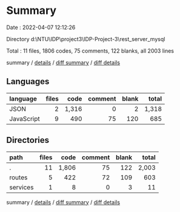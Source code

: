 # Summary

Date : 2022-04-07 12:12:26

Directory d:\NTU\IDP\project3\IDP-Project-3\rest_server_mysql

Total : 11 files,  1806 codes, 75 comments, 122 blanks, all 2003 lines

summary / [details](details.md) / [diff summary](diff.md) / [diff details](diff-details.md)

## Languages
| language | files | code | comment | blank | total |
| :--- | ---: | ---: | ---: | ---: | ---: |
| JSON | 2 | 1,316 | 0 | 2 | 1,318 |
| JavaScript | 9 | 490 | 75 | 120 | 685 |

## Directories
| path | files | code | comment | blank | total |
| :--- | ---: | ---: | ---: | ---: | ---: |
| . | 11 | 1,806 | 75 | 122 | 2,003 |
| routes | 5 | 422 | 72 | 109 | 603 |
| services | 1 | 8 | 0 | 3 | 11 |

summary / [details](details.md) / [diff summary](diff.md) / [diff details](diff-details.md)